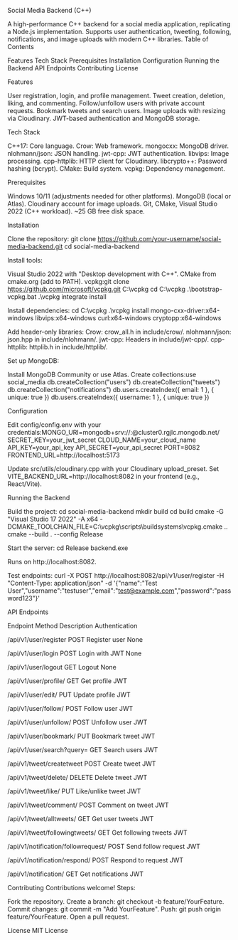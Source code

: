 Social Media Backend (C++)

A high-performance C++ backend for a social media application, replicating a Node.js implementation. Supports user authentication, tweeting, following, notifications, and image uploads with modern C++ libraries.
Table of Contents

Features
Tech Stack
Prerequisites
Installation
Configuration
Running the Backend
API Endpoints
Contributing
License

Features

User registration, login, and profile management.
Tweet creation, deletion, liking, and commenting.
Follow/unfollow users with private account requests.
Bookmark tweets and search users.
Image uploads with resizing via Cloudinary.
JWT-based authentication and MongoDB storage.

Tech Stack

C++17: Core language.
Crow: Web framework.
mongocxx: MongoDB driver.
nlohmann/json: JSON handling.
jwt-cpp: JWT authentication.
libvips: Image processing.
cpp-httplib: HTTP client for Cloudinary.
libcrypto++: Password hashing (bcrypt).
CMake: Build system.
vcpkg: Dependency management.

Prerequisites

Windows 10/11 (adjustments needed for other platforms).
MongoDB (local or Atlas).
Cloudinary account for image uploads.
Git, CMake, Visual Studio 2022 (C++ workload).
~25 GB free disk space.

Installation

Clone the repository:
git clone https://github.com/your-username/social-media-backend.git
cd social-media-backend


Install tools:

Visual Studio 2022 with "Desktop development with C++".
CMake from cmake.org (add to PATH).
vcpkg:git clone https://github.com/microsoft/vcpkg.git C:\vcpkg
cd C:\vcpkg
.\bootstrap-vcpkg.bat
.\vcpkg integrate install




Install dependencies:
cd C:\vcpkg
.\vcpkg install mongo-cxx-driver:x64-windows libvips:x64-windows curl:x64-windows cryptopp:x64-windows


Add header-only libraries:
Crow: crow_all.h in include/crow/.
nlohmann/json: json.hpp in include/nlohmann/.
jwt-cpp: Headers in include/jwt-cpp/.
cpp-httplib: httplib.h in include/httplib/.




Set up MongoDB:

Install MongoDB Community or use Atlas.
Create collections:use social_media
db.createCollection("users")
db.createCollection("tweets")
db.createCollection("notifications")
db.users.createIndex({ email: 1 }, { unique: true })
db.users.createIndex({ username: 1 }, { unique: true })





Configuration

Edit config/config.env with your credentials:MONGO_URI=mongodb+srv://<user>:<password>@cluster0.rgjlc.mongodb.net/
SECRET_KEY=your_jwt_secret
CLOUD_NAME=your_cloud_name
API_KEY=your_api_key
API_SECRET=your_api_secret
PORT=8082
FRONTEND_URL=http://localhost:5173


Update src/utils/cloudinary.cpp with your Cloudinary upload_preset.
Set VITE_BACKEND_URL=http://localhost:8082 in your frontend (e.g., React/Vite).

Running the Backend

Build the project:
cd social-media-backend
mkdir build
cd build
cmake -G "Visual Studio 17 2022" -A x64 -DCMAKE_TOOLCHAIN_FILE=C:\vcpkg\scripts\buildsystems\vcpkg.cmake ..
cmake --build . --config Release


Start the server:
cd Release
backend.exe


Runs on http://localhost:8082.


Test endpoints:
curl -X POST http://localhost:8082/api/v1/user/register -H "Content-Type: application/json" -d '{"name":"Test User","username":"testuser","email":"test@example.com","password":"password123"}'



API Endpoints



Endpoint
Method
Description
Authentication



/api/v1/user/register
POST
Register user
None


/api/v1/user/login
POST
Login with JWT
None


/api/v1/user/logout
GET
Logout
None


/api/v1/user/profile/<id>
GET
Get profile
JWT


/api/v1/user/edit/<id>
PUT
Update profile
JWT


/api/v1/user/follow/<id>
POST
Follow user
JWT


/api/v1/user/unfollow/<id>
POST
Unfollow user
JWT


/api/v1/user/bookmark/<id>
PUT
Bookmark tweet
JWT


/api/v1/user/search?query=<term>
GET
Search users
JWT


/api/v1/tweet/createtweet
POST
Create tweet
JWT


/api/v1/tweet/delete/<id>
DELETE
Delete tweet
JWT


/api/v1/tweet/like/<id>
PUT
Like/unlike tweet
JWT


/api/v1/tweet/comment/<id>
POST
Comment on tweet
JWT


/api/v1/tweet/alltweets/<id>
GET
Get user tweets
JWT


/api/v1/tweet/followingtweets/<id>
GET
Get following tweets
JWT


/api/v1/notification/followrequest/<id>
POST
Send follow request
JWT


/api/v1/notification/respond/<id>
POST
Respond to request
JWT


/api/v1/notification/<id>
GET
Get notifications
JWT


Contributing
Contributions welcome! Steps:

Fork the repository.
Create a branch: git checkout -b feature/YourFeature.
Commit changes: git commit -m "Add YourFeature".
Push: git push origin feature/YourFeature.
Open a pull request.

License
MIT License